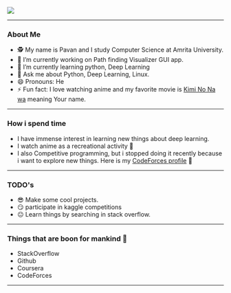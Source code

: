 ![](https://media.giphy.com/media/bcKmIWkUMCjVm/giphy.gif)

---

### About Me
- :detective: My name is Pavan and I study Computer Science at Amrita University.
- 🔭 I’m currently working on Path finding Visualizer GUI app.
- 🌱 I’m currently learning python, Deep Learning
- 💬 Ask me about Python, Deep Learning, Linux.
- 😄 Pronouns: He
- ⚡ Fun fact: I love watching anime and my favorite movie is [Kimi No Na wa](https://www.imdb.com/title/tt5311514/) meaning Your name.

---

### How i spend time

- I have immense interest in learning new things about deep learning.
- I watch anime as a recreational activity :eyes:
- I also Competitive programming, but i stopped doing it recently because i want to explore new things. Here is my [CodeForces profile](https://codeforces.com/profile/v-O_O-v) :eyes:

---

### TODO's

- :sunglasses: Make some cool projects.
- :smirk: participate in kaggle competitions
- :neutral_face: Learn things by searching in stack overflow.

---

### Things that are boon for mankind :muscle:

- StackOverflow
- Github
- Coursera
- CodeForces
---

